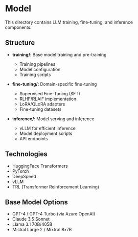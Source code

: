 # Model

This directory contains LLM training, fine-tuning, and inference components.

## Structure

- **training/**: Base model training and pre-training
  - Training pipelines
  - Model configuration
  - Training scripts

- **fine-tuning/**: Domain-specific fine-tuning
  - Supervised Fine-Tuning (SFT)
  - RLHF/RLAIF implementation
  - LoRA/QLoRA adapters
  - Fine-tuning datasets

- **inference/**: Model serving and inference
  - vLLM for efficient inference
  - Model deployment scripts
  - API endpoints

## Technologies

- HuggingFace Transformers
- PyTorch
- DeepSpeed
- vLLM
- TRL (Transformer Reinforcement Learning)

## Base Model Options

- GPT-4 / GPT-4 Turbo (via Azure OpenAI)
- Claude 3.5 Sonnet
- Llama 3.1 70B/405B
- Mistral Large 2 / Mixtral 8x7B
